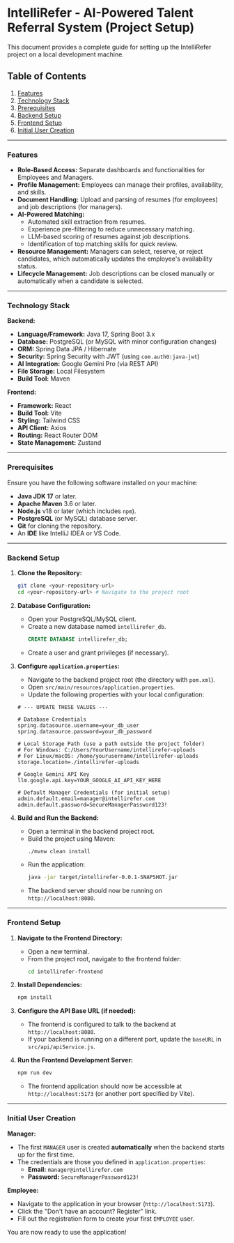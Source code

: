 # IntelliRefer - AI-Powered Talent Referral System (Project Setup)

This document provides a complete guide for setting up the IntelliRefer project on a local development machine.

## Table of Contents

1.  [Features](#features)
2.  [Technology Stack](#technology-stack)
3.  [Prerequisites](#prerequisites)
4.  [Backend Setup](#backend-setup)
5.  [Frontend Setup](#frontend-setup)
6.  [Initial User Creation](#initial-user-creation)

---

### Features

*   **Role-Based Access:** Separate dashboards and functionalities for Employees and Managers.
*   **Profile Management:** Employees can manage their profiles, availability, and skills.
*   **Document Handling:** Upload and parsing of resumes (for employees) and job descriptions (for managers).
*   **AI-Powered Matching:**
    *   Automated skill extraction from resumes.
    *   Experience pre-filtering to reduce unnecessary matching.
    *   LLM-based scoring of resumes against job descriptions.
    *   Identification of top matching skills for quick review.
*   **Resource Management:** Managers can select, reserve, or reject candidates, which automatically updates the employee's availability status.
*   **Lifecycle Management:** Job descriptions can be closed manually or automatically when a candidate is selected.

---

### Technology Stack

**Backend:**
*   **Language/Framework:** Java 17, Spring Boot 3.x
*   **Database:** PostgreSQL (or MySQL with minor configuration changes)
*   **ORM:** Spring Data JPA / Hibernate
*   **Security:** Spring Security with JWT (using `com.auth0:java-jwt`)
*   **AI Integration:** Google Gemini Pro (via REST API)
*   **File Storage:** Local Filesystem
*   **Build Tool:** Maven

**Frontend:**
*   **Framework:** React
*   **Build Tool:** Vite
*   **Styling:** Tailwind CSS
*   **API Client:** Axios
*   **Routing:** React Router DOM
*   **State Management:** Zustand

---

### Prerequisites

Ensure you have the following software installed on your machine:
*   **Java JDK 17** or later.
*   **Apache Maven** 3.6 or later.
*   **Node.js** v18 or later (which includes `npm`).
*   **PostgreSQL** (or MySQL) database server.
*   **Git** for cloning the repository.
*   An **IDE** like IntelliJ IDEA or VS Code.

---

### Backend Setup

1.  **Clone the Repository:**
    ```bash
    git clone <your-repository-url>
    cd <your-repository-url> # Navigate to the project root
    ```

2.  **Database Configuration:**
    *   Open your PostgreSQL/MySQL client.
    *   Create a new database named `intellirefer_db`.
        ```sql
        CREATE DATABASE intellirefer_db;
        ```
    *   Create a user and grant privileges (if necessary).

3.  **Configure `application.properties`:**
    *   Navigate to the backend project root (the directory with `pom.xml`).
    *   Open `src/main/resources/application.properties`.
    *   Update the following properties with your local configuration:

    ```properties
    # --- UPDATE THESE VALUES ---

    # Database Credentials
    spring.datasource.username=your_db_user
    spring.datasource.password=your_db_password

    # Local Storage Path (use a path outside the project folder)
    # For Windows: C:/Users/YourUsername/intellirefer-uploads
    # For Linux/macOS: /home/yourusername/intellirefer-uploads
    storage.location=./intellirefer-uploads

    # Google Gemini API Key
    llm.google.api.key=YOUR_GOOGLE_AI_API_KEY_HERE

    # Default Manager Credentials (for initial setup)
    admin.default.email=manager@intellirefer.com
    admin.default.password=SecureManagerPassword123!
    ```

4.  **Build and Run the Backend:**
    *   Open a terminal in the backend project root.
    *   Build the project using Maven:
        ```bash
        ./mvnw clean install
        ```
    *   Run the application:
        ```bash
        java -jar target/intellirefer-0.0.1-SNAPSHOT.jar
        ```
    *   The backend server should now be running on `http://localhost:8080`.

---

### Frontend Setup

1.  **Navigate to the Frontend Directory:**
    *   Open a new terminal.
    *   From the project root, navigate to the frontend folder:
        ```bash
        cd intellirefer-frontend
        ```

2.  **Install Dependencies:**
    ```bash
    npm install
    ```

3.  **Configure the API Base URL (if needed):**
    *   The frontend is configured to talk to the backend at `http://localhost:8080`.
    *   If your backend is running on a different port, update the `baseURL` in `src/api/apiService.js`.

4.  **Run the Frontend Development Server:**
    ```bash
    npm run dev
    ```
    *   The frontend application should now be accessible at `http://localhost:5173` (or another port specified by Vite).

---

### Initial User Creation

**Manager:**
*   The first `MANAGER` user is created **automatically** when the backend starts up for the first time.
*   The credentials are those you defined in `application.properties`:
    *   **Email:** `manager@intellirefer.com`
    *   **Password:** `SecureManagerPassword123!`

**Employee:**
*   Navigate to the application in your browser (`http://localhost:5173`).
*   Click the "Don't have an account? Register" link.
*   Fill out the registration form to create your first `EMPLOYEE` user.

You are now ready to use the application!